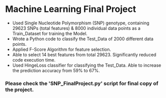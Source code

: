 # Machine Learning Final Project
* Used Single Nucleotide Polymorphism (SNP) genotype, containing 29623 SNPs (total features) & 8000 individual data points as a Train_Dataset for training the Model. 
* Wrote a Python code to classify the Test_Data of 2000 different data points.
* Applied F-Score Algorithm for feature selection. 
* Able to select 14 best features from total 29623. Significantly reduced code execution time.
* Used HingeLoss classifier for classifying the Test_Data. Able to increase the prediction accuracy from 59% to 67%.

### Please check the 'SNP_FinalProject.py' script for final copy of the project.
